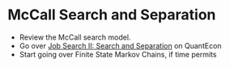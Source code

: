 McCall Search and Separation
============================

 - Review the McCall search model.
 - Go over [Job Search II: Search and Separation](https://lectures.quantecon.org/py/mccall_model_with_separation.html) on QuantEcon
 - Start going over Finite State Markov Chains, if time permits
 